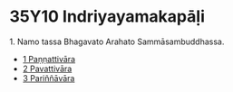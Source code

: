 

# 35Y10 Indriyayamakapāḷi

1\. Namo tassa Bhagavato Arahato Sammāsambuddhassa.

* [1 Paṇṇattivāra](1.md)
* [2 Pavattivāra](2.md)
* [3 Pariññāvāra](3.md)



